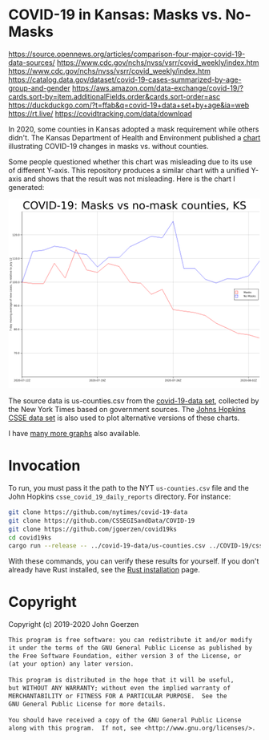 # COVID-19 in Kansas: Masks vs. No-Masks

https://source.opennews.org/articles/comparison-four-major-covid-19-data-sources/
https://www.cdc.gov/nchs/nvss/vsrr/covid_weekly/index.htm
https://www.cdc.gov/nchs/nvss/vsrr/covid_weekly/index.htm
https://catalog.data.gov/dataset/covid-19-cases-summarized-by-age-group-and-gender
https://aws.amazon.com/data-exchange/covid-19/?cards.sort-by=item.additionalFields.order&cards.sort-order=asc
https://duckduckgo.com/?t=ffab&q=covid-19+data+set+by+age&ia=web
https://rt.live/
https://covidtracking.com/data/download

In 2020, some counties in Kansas adopted a mask requirement while others didn't.  The Kansas Department of Health and Environment published a [chart](kdhe-chart.pdf) illustrating COVID-19 changes in masks vs. without counties.

Some people questioned whether this chart was misleading due to its use of different Y-axis.  This repository produces a similar chart with a unified Y-axis and shows that the result was not misleading.  Here is the chart I generated:

![](main.png)

The source data is us-counties.csv from the [covid-19-data set](https://github.com/nytimes/covid-19-data), collected by the New York Times based on government sources.  The [Johns Hopkins CSSE data set](https://github.com/CSSEGISandData/COVID-19) is also used to plot alternative versions of these charts.

I have [many more graphs](images/README.md) also available.

# Invocation

To run, you must pass it the path to the NYT `us-counties.csv` file and the John Hopkins `csse_covid_19_daily_reports` directory.  For instance:

``` sh
git clone https://github.com/nytimes/covid-19-data
git clone https://github.com/CSSEGISandData/COVID-19
git clone https://github.com/jgoerzen/covid19ks
cd covid19ks
cargo run --release -- ../covid-19-data/us-counties.csv ../COVID-19/csse_covid_19_data/csse_covid_19_daily_reports
```

With these commands, you can verify these results for yourself.  If you don't already have Rust installed, see the [Rust installation](https://www.rust-lang.org/tools/install) page.

# Copyright

Copyright (c) 2019-2020 John Goerzen

    This program is free software: you can redistribute it and/or modify
    it under the terms of the GNU General Public License as published by
    the Free Software Foundation, either version 3 of the License, or
    (at your option) any later version.

    This program is distributed in the hope that it will be useful,
    but WITHOUT ANY WARRANTY; without even the implied warranty of
    MERCHANTABILITY or FITNESS FOR A PARTICULAR PURPOSE.  See the
    GNU General Public License for more details.

    You should have received a copy of the GNU General Public License
    along with this program.  If not, see <http://www.gnu.org/licenses/>.

